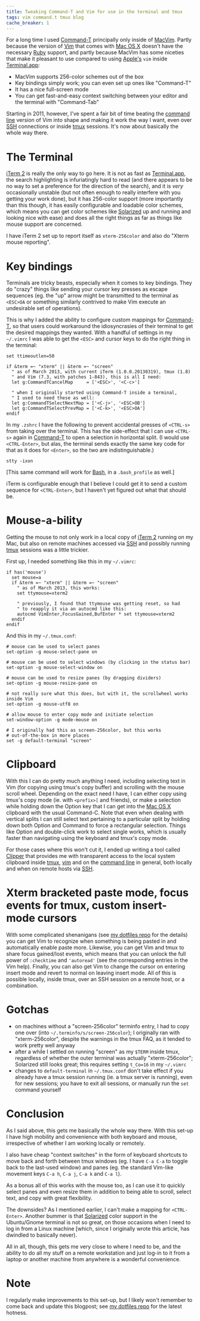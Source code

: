 ```yaml
---
title: Tweaking Command-T and Vim for use in the terminal and tmux
tags: vim command.t tmux blog
cache_breaker: 1
---
```


For a long time I used [Command-T](/wiki/Command-T) principally only inside of [MacVim](/wiki/MacVim). Partly because the version of [Vim](/wiki/Vim) that comes with [Mac OS X](/wiki/Mac_OS_X) doesn't have the necessary [Ruby](/wiki/Ruby) support, and partly because MacVim has some niceties that make it pleasant to use compared to using [Apple's](/wiki/Apple%27s) `vim` inside [Terminal.app](/wiki/Terminal.app):

-   MacVim supports 256-color schemes out of the box
-   Key bindings simply work; you can even set up ones like "Command-T"
-   It has a nice full-screen mode
-   You can get fast-and-easy context switching between your editor and the terminal with "Command-Tab"

Starting in 2011, however, I've spent a fair bit of time beating the [command line](/wiki/command_line) version of Vim into shape and making it work the way I want, even over [SSH](/wiki/SSH) connections or inside [tmux](/wiki/tmux) sessions. It's now about basically the whole way there.

# The Terminal

[iTerm 2](/wiki/iTerm_2) is really the only way to go here. It is not as fast as [Terminal.app](/wiki/Terminal.app), the search highlighting is infuriatingly hard to read (and there appears to be no way to set a preference for the direction of the search), and it is *very* occasionally unstable (but not often enough to really interfere with you getting your work done), but it has 256-color support (more importantly than this though, it has easily configurable and loadable color schemes, which means you can get color schemes like [Solarized](/wiki/Solarized) up and running and looking nice with ease) and does all the right things as far as things like mouse support are concerned.

I have iTerm 2 set up to report itself as `xterm-256color` and also do "Xterm mouse reporting".

# Key bindings

Terminals are tricky beasts, especially when it comes to key bindings. They do "crazy" things like sending your cursor key presses as escape sequences (eg. the "up" arrow might be transmitted to the terminal as `<ESC>OA` or something similarly contrived to make Vim execute an undesirable set of operations).

This is why I added the ability to configure custom mappings for [Command-T](/wiki/Command-T), so that users could workaround the idiosyncrasies of their terminal to get the desired mappings they wanted. With a handful of settings in my `~/.vimrc` I was able to get the `<ESC>` and cursor keys to do the right thing in the terminal:

    set ttimeoutlen=50

    if &term =~ "xterm" || &term =~ "screen"
      " as of March 2013, with current iTerm (1.0.0.20130319), tmux (1.8)
      " and Vim (7.3, with patches 1-843), this is all I need:
      let g:CommandTCancelMap     = ['<ESC>', '<C-c>']

      " when I originally started using Command-T inside a terminal,
      " I used to need these as well:
      let g:CommandTSelectNextMap = ['<C-j>', '<ESC>OB']
      let g:CommandTSelectPrevMap = ['<C-k>', '<ESC>OA']
    endif

In my `.zshrc` I have the following to prevent accidental presses of `<CTRL-s>` from taking over the terminal. This has the side-effect that I can use `<CTRL-s>` again in [Command-T](/wiki/Command-T) to open a selection in horizontal split. (I would use `<CTRL-Enter>`, but alas, the terminal sends exactly the same key code for that as it does for `<Enter>`, so the two are indistinguishable.)

    stty -ixon

\[This same command will work for [Bash](/wiki/Bash), in a `.bash_profile` as well.\]

iTerm is configurable enough that I believe I could get it to send a custom sequence for `<CTRL-Enter>`, but I haven't yet figured out what that should be.

# Mouse-a-bility

Getting the mouse to not only work in a local copy of [iTerm 2](/wiki/iTerm_2) running on my Mac, but also on remote machines accessed via [SSH](/wiki/SSH) and possibly running [tmux](/wiki/tmux) sessions was a little trickier.

First up, I needed something like this in my `~/.vimrc`:

    if has('mouse')
      set mouse=a
      if &term =~ "xterm" || &term =~ "screen"
        " as of March 2013, this works:
        set ttymouse=xterm2

        " previously, I found that ttymouse was getting reset, so had
        " to reapply it via an autocmd like this:
        autocmd VimEnter,FocusGained,BufEnter * set ttymouse=xterm2
      endif
    endif

And this in my `~/.tmux.conf`:

    # mouse can be used to select panes
    set-option -g mouse-select-pane on

    # mouse can be used to select windows (by clicking in the status bar)
    set-option -g mouse-select-window on

    # mouse can be used to resize panes (by dragging dividers)
    set-option -g mouse-resize-pane on

    # not really sure what this does, but with it, the scrollwheel works inside Vim
    set-option -g mouse-utf8 on

    # allow mouse to enter copy mode and initiate selection
    set-window-option -g mode-mouse on

    # I originally had this as screen-256color, but this works
    # out-of-the-box in more places
    set -g default-terminal "screen"

# Clipboard

With this I can do pretty much anything I need, including selecting text in Vim (for copying using tmux's copy buffer) and scrolling with the mouse scroll wheel. Depending on the exact need I have, I can either copy using tmux's copy mode (ie. with `<prefix>[` and friends), or make a selection while holding down the Option key that I can get into the [Mac OS X](/wiki/Mac_OS_X) clipboard with the usual Command-C. Note that even when dealing with vertical splits I can still select text pertaining to a particular split by holding down both Option and Command to force a rectangular selection. Things like Option and double-click work to select single works, which is usually faster than navigating using the keyboard and tmux's copy mode.

For those cases where this won't cut it, I ended up writing a tool called [Clipper](/wiki/Clipper) that provides me with transparent access to the local system clipboard inside [tmux](/wiki/tmux), [vim](/wiki/vim) and on the [command line](/wiki/command_line) in general, both locally and when on remote hosts via [SSH](/wiki/SSH).

# Xterm bracketed paste mode, focus events for tmux, custom insert-mode cursors

With some complicated shenanigans (see [my dotfiles repo](https://github.com/wincent/wincent) for the details) you can get Vim to recognize when something is being pasted in and automatically enable paste more. Likewise, you can get Vim and tmux to share focus gained/lost events, which means that you can unlock the full power of `:checktime` and `'autoread'` (see the corresponding entries in the Vim help). Finally, you can also get Vim to change the cursor on entering insert mode and revert to normal on leaving insert mode. All of this is possible locally, inside tmux, over an SSH session on a remote host, or a combination.

# Gotchas

-   on machines without a "screen-256color" terminfo entry, I had to copy one over (into `~/.terminfo/s/screen-256color`); I originally ran with "xterm-256color", despite the warnings in the tmux FAQ, as it tended to work pretty well anyway
-   after a while I settled on running "screen" as my `$TERM` inside tmux, regardless of whether the outer terminal was actually "xterm-256color"; Solarized still looks great; this requires setting `t_Co=16` in my `~/.vimrc`
-   changes to `default-terminal` in `~/.tmux.conf` don't take effect if you already have a tmux session running (ie. a tmux server is running), even for new sessions; you have to exit all sessions, or manually run the `set` command yourself

# Conclusion

As I said above, this gets me basically the whole way there. With this set-up I have high mobility and convenience with both keyboard and mouse, irrespective of whether I am working locally or remotely.

I also have cheap "context switches" in the form of keyboard shortcuts to move back and forth between tmux windows (eg. I have `C-a C-a` to toggle back to the last-used window) and panes (eg. the standard Vim-like movement keys `C-a h`, `C-a j`, `C-a k` and `C-a l`).

As a bonus all of this works with the mouse too, as I can use it to quickly select panes and even resize them in addition to being able to scroll, select text, and copy with great flexibility.

The downsides? As I mentioned earlier, I can't make a mapping for `<CTRL-Enter>`. Another bummer is that [Solarized](/wiki/Solarized) color support in the Ubuntu/Gnome terminal is not so great, on those occasions when I need to log in from a Linux machine \[which, since I originally wrote this article, has dwindled to basically never).

All in all, though, this gets me very close to where I need to be, and the ability to do all my stuff on a remote workstation and just log-in to it from a laptop or another machine from anywhere is a wonderful convenience.

# Note

I regularly make improvements to this set-up, but I likely won't remember to come back and update this blogpost; see [my dotfiles repo](https://github.com/wincent/wincent) for the latest hotness.
